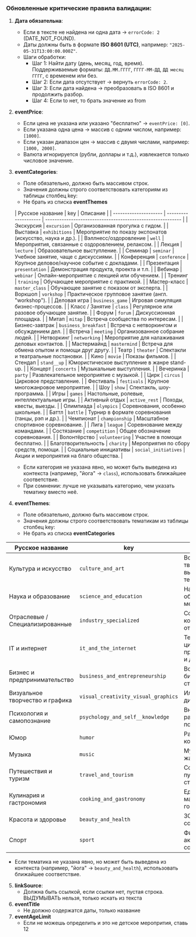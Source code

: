 ### Обновленные критические правила валидации:
1. **Дата обязательна**:
   - Если в тексте не найдена ни одна дата -> `errorCode: 2` (DATE_NOT_FOUND).
   - Даты должны быть в формате **ISO 8601 (UTC)**, например: `"2025-05-31T13:00:00.000Z"`.
   - Шаги обработки:
     - Шаг 1: Найти дату (день, месяц, год, время). Поддерживаемые форматы: `ДД.ММ.ГГГГ`, `ГГГГ-ММ-ДД`, `ДД месяц ГГГГ`, с временем или без.
     - Шаг 2: Если дата отсутствует -> вернуть `errorCode: 2`.
     - Шаг 3: Если дата найдена -> преобразовать в ISO 8601 и продолжить разбор.
     - Шаг 4: Если to нет, то брать значение из from

2. **eventPrice**:
   - Если цена не указана или указано "бесплатно" -> `eventPrice: [0]`.
   - Если указана одна цена -> массив с одним числом, например: `[1000]`.
   - Если указан диапазон цен -> массив с двумя числами, например: `[1000, 2000]`.
   - Валюта игнорируется (рубли, доллары и т.д.), извлекается только числовое значение.

3. **eventCategories**:
   - Поле обязательно, должно быть массивом строк.
   - Значения должны строго соответствовать категориям из таблицы столбец key:
   - Не брать из списка **eventThemes**
   
   | Русское название      | key               | Описание                                                   |
| --------------------- | -------------------- | ---------------------------------------------------------- |
| Экскурсия             | `excursion`          | Организованная прогулка с гидом.                           |
| Выставка              | `exhibitions`        | Мероприятие по показу экспонатов (искусство, наука и др.). |
| Вэллнесс/оздоровление | `well`               | Мероприятия, связанные с оздоровлением, релаксом.          |
| Лекция                | `lecture`            | Образовательное выступление.                               |
| Семинар               | `seminar`            | Учебное занятие, чаще с дискуссиями.                       |
| Конференция           | `conference`         | Крупное деловое/научное событие с докладами.               |
| Презентация           | `presentation`       | Демонстрация продукта, проекта и т.п.                      |
| Вебинар               | `webinar`            | Онлайн-мероприятие с лекцией или обучением.                |
| Тренинг               | `training`           | Обучающее мероприятие с практикой.                         |
| Мастер-класс          | `master_class`       | Обучающее занятие с показом от эксперта.                   |
| Воркшоп               | `vorkshop`           | Практическое групповое занятие (англ. "workshop").         |
| Деловая игра          | `business_game`      | Игровая симуляция бизнес-процессов.                        |
| Класс / Занятие       | `class`              | Регулярное или разовое обучающее занятие.                  |
| Форум                 | `forum`              | Дискуссионная площадка.                                    |
| Митап                 | `mitap`              | Встреча сообщества по интересам.                           |
| Бизнес-завтрак        | `business_breakfast` | Встреча с нетворкингом и обсуждением дел.                  |
| Встреча               | `meeting`            | Организованное собрание людей.                             |
| Нетворкинг            | `networking`         | Мероприятие для налаживания деловых контактов.             |
| Мастермайнд           | `mastermind`         | Встреча для обмена опытом и помощи друг другу.             |
| Театр                 | `theater`            | Спектакли и театральные постановки.                        |
| Кино                  | `movie`              | Показы фильмов.                                            |
| Стендап               | `stand__up`          | Юмористическое выступление в жанре stand-up.               |
| Концерт               | `concerts`           | Музыкальные выступления.                                   |
| Вечеринка             | `party`              | Развлекательное мероприятие с музыкой.                     |
| Цирк                  | `circus`             | Цирковое представление.                                    |
| Фестиваль             | `festivals`          | Крупное многожанровое мероприятие.                         |
| Шоу                   | `show`               | Спектакль, шоу-программа.                                  |
| Игры                  | `games`              | Настольные, ролевые, интеллектуальные игры.                |
| Активный отдых        | `active_rest`        | Походы, квесты, выезды.                                    |
| Олимпиада             | `olympics`           | Соревнования, особенно школьные.                           |
| Баттл                 | `battle`             | Турнир в формате соревнования (танцы, рэп и др.).          |
| Чемпионат             | `championship`       | Масштабное спортивное соревнование.                        |
| Лига                  | `league`             | Соревнование между командами.                              |
| Состязание            | `competition`        | Общее обозначение соревнования.                            |
| Волонтёрство          | `volunteering`       | Участие в помощи бесплатно.                                |
| Благотворительность   | `charity`            | Мероприятия по сбору средств, помощи.                      |
| Социальные инициативы | `social_initiatives` | Акции и мероприятия на благо общества.                     |

   - Если категория не указана явно, но может быть выведена из контекста (например, "йога" -> `class`), использовать ближайшее соответствие.
   - При сомнении: лучше не указывать категорию, чем указать тематику вместо неё.
4. **eventThemes**:
   - Поле обязательно, должно быть массивом строк.
   - Значения должны строго соответствовать тематикам из таблицы столбец key:
   - Не брать из списка **eventCategories**
     
| Русское название                | key                                 | Описание                                             |
| ------------------------------- | ----------------------------------- | ---------------------------------------------------- |
| Культура и искусство            | `culture_and_art`                   | Всё, что связано с творчеством, выставками, театром. |
| Наука и образование             | `science_and_education`             | Научные, образовательные мероприятия.                |
| Отраслевые / Специализированные | `industry_specialized`              | События в конкретных отраслях.                       |
| IT и интернет                   | `it_and_the_internet`               | Темы цифровизации, программирования и др.            |
| Бизнес и предпринимательство    | `business_and_entrepreneurship`     | Все, что связано с бизнесом и стартапами.            |
| Визуальное творчество и графика | `visual_creativity_visual_graphics` | Иллюстрация, дизайн, графика.                        |
| Психология и самопознание       | `psychology_and_self__knowledge`    | Внутреннее развитие, психология.                     |
| Юмор                            | `humor`                             | Развлекательные и комедийные темы.                   |
| Музыка                          | `music`                             | Музыкальные жанры и события.                         |
| Путешествия и туризм            | `travel_and_tourism`                | События про путешествия, страны, отдых.              |
| Кулинария и гастрономия         | `cooking_and_gastronomy`            | Еда, напитки, мастер-классы по готовке.              |
| Красота и здоровье              | `beauty_and_health`                 | ЗОЖ, уход за собой, wellness.                        |
| Спорт                           | `sport`                             | Физическая активность, соревнования.                 |

   - Если тематика не указана явно, но может быть выведена из контекста (например, "йога" -> `beauty_and_health`), использовать ближайшее соответствие.
5. **linkSource**:
    - Должна быть ссылкой, если ссылки нет, пустая строка. ВЫДУМЫВАТЬ нельзя, только искать из текста
6. **eventTitle**
   - Не должно содержатся даты, только название
7. **eventAgeLimit**
   - Если не можешь определить и это не детское меропрития, ставь 12